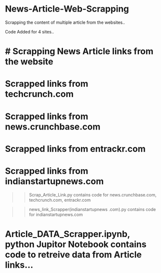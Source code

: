# News-Article-Web-Scrapping

Scrapping the content of multiple article from the websites..

Code Added for 4 sites..

# # Scrapping News Article links from the website
# Scrapped links from techcrunch.com
# Scrapped links from news.crunchbase.com
# Scrapped links from entrackr.com 
# Scrapped links from indianstartupnews.com


>> Scrap_Article_Link.py contains code for news.crunchbase.com, techcrunch.com, entrackr.com

>> news_link_Scrapper(indianstartupnews .com).py contains code for indianstartupnews.com

# Article_DATA_Scrapper.ipynb, python Jupitor Notebook contains code to retreive data from Article links...

